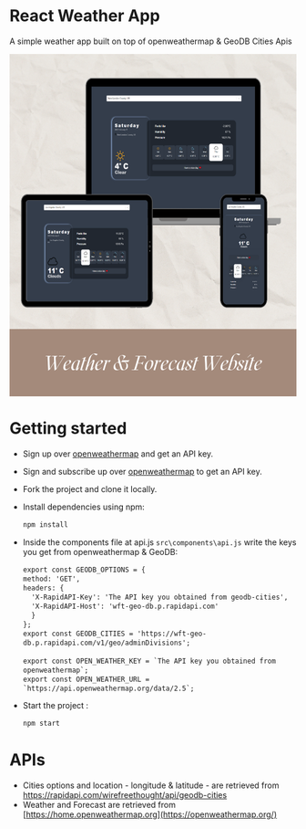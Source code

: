# React Weather App

A simple weather app built on top of openweathermap & GeoDB Cities Apis
<p align="center"><img width="800" height="600" align="center" src='./public/assets/screenShots/mockup.png'/></p>

# Getting started

- Sign up over [openweathermap](https://home.openweathermap.org/api_keys) and get an API key.
- Sign and subscribe up over [openweathermap](https://rapidapi.com/wirefreethought/api/geodb-cities/) to get an API key.
- Fork the project and clone it locally.
- Install dependencies using npm:

  ```sh
  npm install
  ```

- Inside the components file at api.js `src\components\api.js` write the keys you get from openweathermap & GeoDB:

  ```
  export const GEODB_OPTIONS = {
  method: 'GET',
  headers: {
  	'X-RapidAPI-Key': 'The API key you obtained from geodb-cities',
  	'X-RapidAPI-Host': 'wft-geo-db.p.rapidapi.com'
    }
  };
  export const GEODB_CITIES = 'https://wft-geo-db.p.rapidapi.com/v1/geo/adminDivisions';

  export const OPEN_WEATHER_KEY = `The API key you obtained from openweathermap`;
  export const OPEN_WEATHER_URL = `https://api.openweathermap.org/data/2.5`;
  ```

- Start the project :

  ```sh
  npm start
  ```

# APIs

- Cities options and location - longitude & latitude - are retrieved from https://rapidapi.com/wirefreethought/api/geodb-cities
- Weather and Forecast are retrieved from [https://home.openweathermap.org](https://openweathermap.org/)
